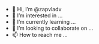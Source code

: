 - 👋 Hi, I’m @zapvladv
- 👀 I’m interested in ...
- 🌱 I’m currently learning ...
- 💞️ I’m looking to collaborate on ...
- 📫 How to reach me ...

<!---
zapvladv/zapvladv is a ✨ special ✨ repository because its `README.md` (this file) appears on your GitHub profile.
You can click the Preview link to take a look at your changes.
--->
